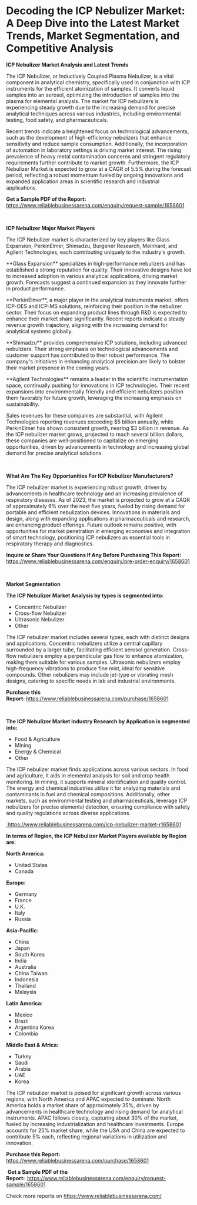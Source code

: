 <p><h1>Decoding the ICP Nebulizer Market: A Deep Dive into the Latest Market Trends, Market Segmentation, and Competitive Analysis</h1></p><p><strong>ICP Nebulizer Market Analysis and Latest Trends</strong></p>
<p><p>The ICP Nebulizer, or Inductively Coupled Plasma Nebulizer, is a vital component in analytical chemistry, specifically used in conjunction with ICP instruments for the efficient atomization of samples. It converts liquid samples into an aerosol, optimizing the introduction of samples into the plasma for elemental analysis. The market for ICP nebulizers is experiencing steady growth due to the increasing demand for precise analytical techniques across various industries, including environmental testing, food safety, and pharmaceuticals.</p><p>Recent trends indicate a heightened focus on technological advancements, such as the development of high-efficiency nebulizers that enhance sensitivity and reduce sample consumption. Additionally, the incorporation of automation in laboratory settings is driving market interest. The rising prevalence of heavy metal contamination concerns and stringent regulatory requirements further contribute to market growth. Furthermore, the ICP Nebulizer Market is expected to grow at a CAGR of 5.5% during the forecast period, reflecting a robust momentum fueled by ongoing innovations and expanded application areas in scientific research and industrial applications.</p></p>
<p><strong>Get a Sample PDF of the Report:&nbsp;</strong> <a href="https://www.reliablebusinessarena.com/enquiry/request-sample/1658601?utm_campaign=2031&utm_medium=2&utm_source=Github&utm_content=ia&utm_term=17022025&utm_id=icp-nebulizer">https://www.reliablebusinessarena.com/enquiry/request-sample/1658601</a></p>
<p>&nbsp;</p>
<p><strong>ICP Nebulizer Major Market Players</strong></p>
<p><p>The ICP Nebulizer market is characterized by key players like Glass Expansion, PerkinElmer, Shimadzu, Burgener Research, Meinhard, and Agilent Technologies, each contributing uniquely to the industry's growth.</p><p>**Glass Expansion** specializes in high-performance nebulizers and has established a strong reputation for quality. Their innovative designs have led to increased adoption in various analytical applications, driving market growth. Forecasts suggest a continued expansion as they innovate further in product performance.</p><p>**PerkinElmer**, a major player in the analytical instruments market, offers ICP-OES and ICP-MS solutions, reinforcing their position in the nebulizer sector. Their focus on expanding product lines through R&D is expected to enhance their market share significantly. Recent reports indicate a steady revenue growth trajectory, aligning with the increasing demand for analytical systems globally.</p><p>**Shimadzu** provides comprehensive ICP solutions, including advanced nebulizers. Their strong emphasis on technological advancements and customer support has contributed to their robust performance. The company's initiatives in enhancing analytical precision are likely to bolster their market presence in the coming years.</p><p>**Agilent Technologies** remains a leader in the scientific instrumentation space, continually pushing for innovations in ICP technologies. Their recent expansions into environmentally friendly and efficient nebulizers position them favorably for future growth, leveraging the increasing emphasis on sustainability.</p><p>Sales revenues for these companies are substantial, with Agilent Technologies reporting revenues exceeding $5 billion annually, while PerkinElmer has shown consistent growth, nearing $3 billion in revenue. As the ICP nebulizer market grows, projected to reach several billion dollars, these companies are well-positioned to capitalize on emerging opportunities, driven by advancements in technology and increasing global demand for precise analytical solutions.</p></p>
<p>&nbsp;</p>
<p><strong>What Are The Key Opportunities For ICP Nebulizer Manufacturers?</strong></p>
<p><p>The ICP nebulizer market is experiencing robust growth, driven by advancements in healthcare technology and an increasing prevalence of respiratory diseases. As of 2023, the market is projected to grow at a CAGR of approximately 6% over the next five years, fueled by rising demand for portable and efficient nebulization devices. Innovations in materials and design, along with expanding applications in pharmaceuticals and research, are enhancing product offerings. Future outlook remains positive, with opportunities for market penetration in emerging economies and integration of smart technology, positioning ICP nebulizers as essential tools in respiratory therapy and diagnostics.</p></p>
<p><strong>Inquire or Share Your Questions If Any Before Purchasing This Report:</strong> <a href="https://www.reliablebusinessarena.com/enquiry/pre-order-enquiry/1658601?utm_campaign=2031&utm_medium=2&utm_source=Github&utm_content=ia&utm_term=17022025&utm_id=icp-nebulizer">https://www.reliablebusinessarena.com/enquiry/pre-order-enquiry/1658601</a></p>
<p>&nbsp;</p>
<p><strong>Market Segmentation</strong></p>
<p><strong>The ICP Nebulizer Market Analysis by types is segmented into:</strong></p>
<p><ul><li>Concentric Nebulizer</li><li>Cross-flow Nebulizer</li><li>Ultrasonic Nebulizer</li><li>Other</li></ul></p>
<p><p>The ICP nebulizer market includes several types, each with distinct designs and applications. Concentric nebulizers utilize a central capillary surrounded by a larger tube, facilitating efficient aerosol generation. Cross-flow nebulizers employ a perpendicular gas flow to enhance atomization, making them suitable for various samples. Ultrasonic nebulizers employ high-frequency vibrations to produce fine mist, ideal for sensitive compounds. Other nebulizers may include jet-type or vibrating mesh designs, catering to specific needs in lab and industrial environments.</p></p>
<p><strong>Purchase this Report:&nbsp;</strong><a href="https://www.reliablebusinessarena.com/purchase/1658601?utm_campaign=2031&utm_medium=2&utm_source=Github&utm_content=ia&utm_term=17022025&utm_id=icp-nebulizer">https://www.reliablebusinessarena.com/purchase/1658601</a></p>
<p>&nbsp;</p>
<p><strong>The ICP Nebulizer Market Industry Research by Application is segmented into:</strong></p>
<p><ul><li>Food & Agriculture</li><li>Mining</li><li>Energy & Chemical</li><li>Other</li></ul></p>
<p><p>The ICP nebulizer market finds applications across various sectors. In food and agriculture, it aids in elemental analysis for soil and crop health monitoring. In mining, it supports mineral identification and quality control. The energy and chemical industries utilize it for analyzing materials and contaminants in fuel and chemical compositions. Additionally, other markets, such as environmental testing and pharmaceuticals, leverage ICP nebulizers for precise elemental detection, ensuring compliance with safety and quality regulations across diverse applications.</p></p>
<p><a href="https://www.reliablebusinessarena.com/icp-nebulizer-market-r1658601?utm_campaign=2031&utm_medium=2&utm_source=Github&utm_content=ia&utm_term=17022025&utm_id=icp-nebulizer">&nbsp;https://www.reliablebusinessarena.com/icp-nebulizer-market-r1658601</a></p>
<p><strong>In terms of Region, the ICP Nebulizer Market Players available by Region are:</strong></p>
<p>
    <p> <strong> North America: </strong>
        <ul>
            <li>United States</li>
            <li>Canada</li>
        </ul>
        </p> 
    <p> <strong> Europe: </strong>
        <ul>
            <li>Germany</li>
            <li>France</li>
            <li>U.K.</li>
            <li>Italy</li>
            <li>Russia</li>
        </ul>
        </p> 
    <p> <strong> Asia-Pacific: </strong>
        <ul>
            <li>China</li>
            <li>Japan</li>
            <li>South Korea</li>
            <li>India</li>
            <li>Australia</li>
            <li>China Taiwan</li>
            <li>Indonesia</li>
            <li>Thailand</li>
            <li>Malaysia</li>
        </ul>
        </p> 
    <p> <strong> Latin America: </strong>
        <ul>
            <li>Mexico</li>
            <li>Brazil</li>
            <li>Argentina Korea</li>
            <li>Colombia</li>
        </ul>
        </p> 
    <p> <strong> Middle East & Africa: </strong>
        <ul>
            <li>Turkey</li>
            <li>Saudi</li>
            <li>Arabia</li>
            <li>UAE</li>
            <li>Korea</li>
        </ul>
    </p>
    </p>
<p><p>The ICP nebulizer market is poised for significant growth across various regions, with North America and APAC expected to dominate. North America holds a market share of approximately 35%, driven by advancements in healthcare technology and rising demand for analytical instruments. APAC follows closely, capturing about 30% of the market, fueled by increasing industrialization and healthcare investments. Europe accounts for 25% market share, while the USA and China are expected to contribute 5% each, reflecting regional variations in utilization and innovation.</p></p>
<p><strong>Purchase this Report: </strong><a href="https://www.reliablebusinessarena.com/purchase/1658601?utm_campaign=2031&utm_medium=2&utm_source=Github&utm_content=ia&utm_term=17022025&utm_id=icp-nebulizer">https://www.reliablebusinessarena.com/purchase/1658601</a></p>
<p>&nbsp;<strong>Get a Sample PDF of the Report:&nbsp;&nbsp;</strong><a href="https://www.reliablebusinessarena.com/enquiry/request-sample/1658601?utm_campaign=2031&utm_medium=2&utm_source=Github&utm_content=ia&utm_term=17022025&utm_id=icp-nebulizer">https://www.reliablebusinessarena.com/enquiry/request-sample/1658601</a></p>
<p><strong></strong></p>
<p>Check more reports on <a href="https://www.reliablebusinessarena.com/?utm_campaign=2031&utm_medium=2&utm_source=Github&utm_content=ia&utm_term=17022025&utm_id=icp-nebulizer">https://www.reliablebusinessarena.com/</a></p>